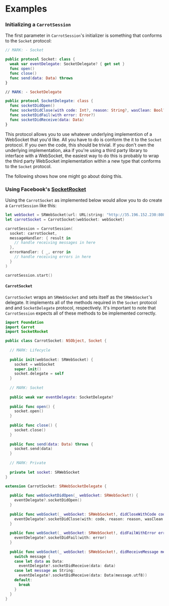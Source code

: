 # Examples

### Initializing a `CarrotSession`

The first parameter in `CarrotSession`'s initializer is something that conforms to the `Socket` protocol:

```swift
// MARK: - Socket

public protocol Socket: class {
  weak var eventDelegate: SocketDelegate? { get set }
  func open()
  func close()
  func send(data: Data) throws
}

// MARK: - SocketDelegate

public protocol SocketDelegate: class {
  func socketDidOpen()
  func socketDidClose(with code: Int?, reason: String?, wasClean: Bool?)
  func socketDidFail(with error: Error?)
  func socketDidReceive(data: Data)
}
``` 

This protocol allows you to use whatever underlying implemention of a WebSocket that you'd like. All you have to do is conform the it to the `Socket` protocol. If you own the code, this should be trivial. If you don't own the underlying implementation, aka if you're using a third party library to interface with a WebSocket, the easiest way to do this is probably to wrap the third party WebSocket implementation within a new type that conforms to the `Socket` protocol.

The following shows how one might go about doing this.

### Using Facebook's [SocketRocket](https://github.com/facebook/SocketRocket)

Using the `CarrotSocket` as implemented below would allow you to do create a `CarrotSession` like this:

```swift
let webSocket = SRWebSocket(url: URL(string: "http://35.196.152.230:8080/ws")!)!
let carrotSocket = CarrotSocket(webSocket: webSocket)

carrotSession = CarrotSession(
  socket: carrotSocket,
  messageHandler: { result in 
    // handle receiving messages in here
  },
  errorHandler: { _, error in
    // handle receiving errors in here
  }
)

carrotSession.start()
```

#### `CarrotSocket`

`CarrotSocket` wraps an `SRWebSocket` and sets itself as the `SRWebSocket`'s delegate. It implements all of the methods required in the `Socket` protocol and and `SocketDelegate` protocol, respectively. It's important to note that `CarrotSession` expects all of these methods to be implemented correctly.

```swift
import Foundation
import Carrot
import SocketRocket

public class CarrotSocket: NSObject, Socket {
  
  // MARK: Lifecycle
  
  public init(webSocket: SRWebSocket) {
    socket = webSocket
    super.init()
    socket.delegate = self
  }
  
  // MARK: Socket
  
  public weak var eventDelegate: SocketDelegate?
  
  public func open() {
    socket.open()
  }
  
  public func close() {
    socket.close()
  }
  
  public func send(data: Data) throws {
    socket.send(data)
  }
  
  // MARK: Private
  
  private let socket: SRWebSocket
}

extension CarrotSocket: SRWebSocketDelegate {
  
  public func webSocketDidOpen(_ webSocket: SRWebSocket!) {
    eventDelegate?.socketDidOpen()
  }
  
  public func webSocket(_ webSocket: SRWebSocket!, didCloseWithCode code: Int, reason: String!, wasClean: Bool) {
    eventDelegate?.socketDidClose(with: code, reason: reason, wasClean: wasClean)
  }
  
  public func webSocket(_ webSocket: SRWebSocket!, didFailWithError error: Error!) {
    eventDelegate?.socketDidFail(with: error)
  }
  
  public func webSocket(_ webSocket: SRWebSocket!, didReceiveMessage message: Any!) {
    switch message {
    case let data as Data:
      eventDelegate?.socketDidReceive(data: data)
    case let message as String:
      eventDelegate?.socketDidReceive(data: Data(message.utf8))
    default:
      break
    }
  }
}
```
